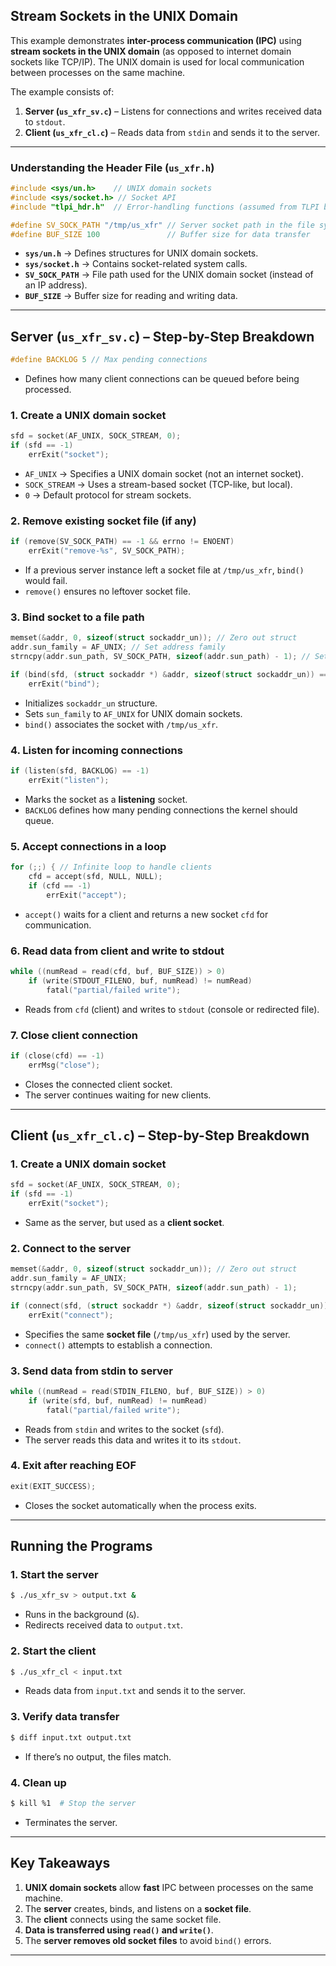## **Stream Sockets in the UNIX Domain**  

This example demonstrates **inter-process communication (IPC)** using **stream sockets in the UNIX domain** (as opposed to internet domain sockets like TCP/IP). The UNIX domain is used for local communication between processes on the same machine.  

The example consists of:  
1. **Server (`us_xfr_sv.c`)** – Listens for connections and writes received data to `stdout`.  
2. **Client (`us_xfr_cl.c`)** – Reads data from `stdin` and sends it to the server.  

---

### **Understanding the Header File (`us_xfr.h`)**
```c
#include <sys/un.h>    // UNIX domain sockets
#include <sys/socket.h> // Socket API
#include "tlpi_hdr.h"  // Error-handling functions (assumed from TLPI book)

#define SV_SOCK_PATH "/tmp/us_xfr" // Server socket path in the file system
#define BUF_SIZE 100               // Buffer size for data transfer
```
- **`sys/un.h`** → Defines structures for UNIX domain sockets.
- **`sys/socket.h`** → Contains socket-related system calls.
- **`SV_SOCK_PATH`** → File path used for the UNIX domain socket (instead of an IP address).
- **`BUF_SIZE`** → Buffer size for reading and writing data.

---

## **Server (`us_xfr_sv.c`) – Step-by-Step Breakdown**
```c
#define BACKLOG 5 // Max pending connections
```
- Defines how many client connections can be queued before being processed.

### **1. Create a UNIX domain socket**
```c
sfd = socket(AF_UNIX, SOCK_STREAM, 0);
if (sfd == -1)
    errExit("socket");
```
- `AF_UNIX` → Specifies a UNIX domain socket (not an internet socket).
- `SOCK_STREAM` → Uses a stream-based socket (TCP-like, but local).
- `0` → Default protocol for stream sockets.

### **2. Remove existing socket file (if any)**
```c
if (remove(SV_SOCK_PATH) == -1 && errno != ENOENT)
    errExit("remove-%s", SV_SOCK_PATH);
```
- If a previous server instance left a socket file at `/tmp/us_xfr`, `bind()` would fail.
- `remove()` ensures no leftover socket file.

### **3. Bind socket to a file path**
```c
memset(&addr, 0, sizeof(struct sockaddr_un)); // Zero out struct
addr.sun_family = AF_UNIX; // Set address family
strncpy(addr.sun_path, SV_SOCK_PATH, sizeof(addr.sun_path) - 1); // Set socket path

if (bind(sfd, (struct sockaddr *) &addr, sizeof(struct sockaddr_un)) == -1)
    errExit("bind");
```
- Initializes `sockaddr_un` structure.
- Sets `sun_family` to `AF_UNIX` for UNIX domain sockets.
- `bind()` associates the socket with `/tmp/us_xfr`.

### **4. Listen for incoming connections**
```c
if (listen(sfd, BACKLOG) == -1)
    errExit("listen");
```
- Marks the socket as a **listening** socket.
- `BACKLOG` defines how many pending connections the kernel should queue.

### **5. Accept connections in a loop**
```c
for (;;) { // Infinite loop to handle clients
    cfd = accept(sfd, NULL, NULL);
    if (cfd == -1)
        errExit("accept");
```
- `accept()` waits for a client and returns a new socket `cfd` for communication.

### **6. Read data from client and write to stdout**
```c
while ((numRead = read(cfd, buf, BUF_SIZE)) > 0)
    if (write(STDOUT_FILENO, buf, numRead) != numRead)
        fatal("partial/failed write");
```
- Reads from `cfd` (client) and writes to `stdout` (console or redirected file).

### **7. Close client connection**
```c
if (close(cfd) == -1)
    errMsg("close");
```
- Closes the connected client socket.
- The server continues waiting for new clients.

---

## **Client (`us_xfr_cl.c`) – Step-by-Step Breakdown**

### **1. Create a UNIX domain socket**
```c
sfd = socket(AF_UNIX, SOCK_STREAM, 0);
if (sfd == -1)
    errExit("socket");
```
- Same as the server, but used as a **client socket**.

### **2. Connect to the server**
```c
memset(&addr, 0, sizeof(struct sockaddr_un)); // Zero out struct
addr.sun_family = AF_UNIX;
strncpy(addr.sun_path, SV_SOCK_PATH, sizeof(addr.sun_path) - 1);

if (connect(sfd, (struct sockaddr *) &addr, sizeof(struct sockaddr_un)) == -1)
    errExit("connect");
```
- Specifies the same **socket file** (`/tmp/us_xfr`) used by the server.
- `connect()` attempts to establish a connection.

### **3. Send data from stdin to server**
```c
while ((numRead = read(STDIN_FILENO, buf, BUF_SIZE)) > 0)
    if (write(sfd, buf, numRead) != numRead)
        fatal("partial/failed write");
```
- Reads from `stdin` and writes to the socket (`sfd`).
- The server reads this data and writes it to its `stdout`.

### **4. Exit after reaching EOF**
```c
exit(EXIT_SUCCESS);
```
- Closes the socket automatically when the process exits.

---

## **Running the Programs**
### **1. Start the server**
```sh
$ ./us_xfr_sv > output.txt &
```
- Runs in the background (`&`).
- Redirects received data to `output.txt`.

### **2. Start the client**
```sh
$ ./us_xfr_cl < input.txt
```
- Reads data from `input.txt` and sends it to the server.

### **3. Verify data transfer**
```sh
$ diff input.txt output.txt
```
- If there’s no output, the files match.

### **4. Clean up**
```sh
$ kill %1  # Stop the server
```
- Terminates the server.

---

## **Key Takeaways**
1. **UNIX domain sockets** allow **fast** IPC between processes on the same machine.
2. The **server** creates, binds, and listens on a **socket file**.
3. The **client** connects using the same socket file.
4. **Data is transferred using `read()` and `write()`**.
5. The **server removes old socket files** to avoid `bind()` errors.

---

